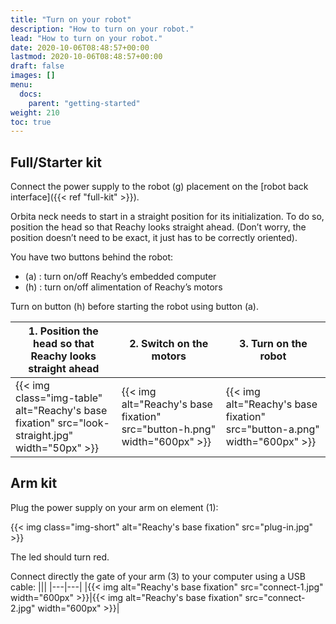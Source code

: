 ```yaml
---
title: "Turn on your robot"
description: "How to turn on your robot."
lead: "How to turn on your robot."
date: 2020-10-06T08:48:57+00:00
lastmod: 2020-10-06T08:48:57+00:00
draft: false
images: []
menu:
  docs:
    parent: "getting-started"
weight: 210
toc: true
---
```


## Full/Starter kit

Connect the power supply to the robot (g) placement on the [robot back interface]({{< ref "full-kit" >}}).  

Orbita neck needs to start in a straight position for its initialization. To do so, position the head so that Reachy looks straight ahead. (Don’t worry, the position doesn’t need to be exact, it just has to be correctly oriented).  

You have two buttons behind the robot:
- (a) : turn on/off Reachy’s embedded computer
- (h) : turn on/off alimentation of Reachy’s motors

Turn on button (h) before starting the robot using button (a).

| 1. Position the head so that Reachy looks straight ahead | 2. Switch on the motors | 3. Turn on the robot |
| -------|-------------|----------|
|{{< img class="img-table" alt="Reachy's base fixation" src="look-straight.jpg" width="50px" >}}|{{< img alt="Reachy's base fixation" src="button-h.png" width="600px" >}}|{{< img alt="Reachy's base fixation" src="button-a.png" width="600px" >}}|


## Arm kit

Plug the power supply on your arm on element (1):

{{< img class="img-short" alt="Reachy's base fixation" src="plug-in.jpg" >}}

The led should turn red.  

Connect directly the gate of your arm (3) to your computer using a USB cable:
|||
|---|---|
|{{< img alt="Reachy's base fixation" src="connect-1.jpg" width="600px" >}}|{{< img alt="Reachy's base fixation" src="connect-2.jpg" width="600px" >}}|